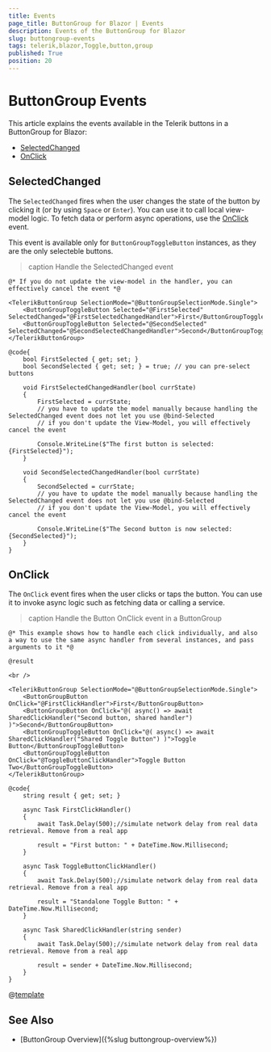```yaml
---
title: Events
page_title: ButtonGroup for Blazor | Events
description: Events of the ButtonGroup for Blazor
slug: buttongroup-events
tags: telerik,blazor,Toggle,button,group
published: True
position: 20
---
```


# ButtonGroup Events

This article explains the events available in the Telerik buttons in a ButtonGroup for Blazor:

* [SelectedChanged](#selectedchanged)
* [OnClick](#onclick)
 

## SelectedChanged

The `SelectedChanged` fires when the user changes the state of the button by clicking it (or by using `Space` or `Enter`). You can use it to call local view-model logic. To fetch data or perform async operations, use the [OnClick](#onclick) event.

This event is available only for `ButtonGroupToggleButton` instances, as they are the only selecteble buttons.

>caption Handle the SelectedChanged event

````CSHTML
@* If you do not update the view-model in the handler, you can effectively cancel the event *@

<TelerikButtonGroup SelectionMode="@ButtonGroupSelectionMode.Single">
    <ButtonGroupToggleButton Selected="@FirstSelected" SelectedChanged="@FirstSelectedChangedHandler">First</ButtonGroupToggleButton>
    <ButtonGroupToggleButton Selected="@SecondSelected" SelectedChanged="@SecondSelectedChangedHandler">Second</ButtonGroupToggleButton>
</TelerikButtonGroup>

@code{
    bool FirstSelected { get; set; }
    bool SecondSelected { get; set; } = true; // you can pre-select buttons

    void FirstSelectedChangedHandler(bool currState)
    {
        FirstSelected = currState;
        // you have to update the model manually because handling the SelectedChanged event does not let you use @bind-Selected
        // if you don't update the View-Model, you will effectively cancel the event

        Console.WriteLine($"The first button is selected: {FirstSelected}");
    }

    void SecondSelectedChangedHandler(bool currState)
    {
        SecondSelected = currState;
        // you have to update the model manually because handling the SelectedChanged event does not let you use @bind-Selected
        // if you don't update the View-Model, you will effectively cancel the event

        Console.WriteLine($"The Second button is now selected: {SecondSelected}");
    }
}
````


## OnClick 

The `OnClick` event fires when the user clicks or taps the button. You can use it to invoke async logic such as fetching data or calling a service.

>caption Handle the Button OnClick event in a ButtonGroup

````CSHTML
@* This example shows how to handle each click individually, and also a way to use the same async handler from several instances, and pass arguments to it *@ 

@result

<br />

<TelerikButtonGroup SelectionMode="@ButtonGroupSelectionMode.Single">
    <ButtonGroupButton OnClick="@FirstClickHandler">First</ButtonGroupButton>
    <ButtonGroupButton OnClick="@( async() => await SharedClickHandler("Second button, shared handler") )">Second</ButtonGroupButton>
    <ButtonGroupToggleButton OnClick="@( async() => await SharedClickHandler("Shared Toggle Button") )">Toggle Button</ButtonGroupToggleButton>
    <ButtonGroupToggleButton OnClick="@ToggleButtonClickHandler">Toggle Button Two</ButtonGroupToggleButton>
</TelerikButtonGroup>

@code{
    string result { get; set; }

    async Task FirstClickHandler()
    {
        await Task.Delay(500);//simulate network delay from real data retrieval. Remove from a real app

        result = "First button: " + DateTime.Now.Millisecond;
    }

    async Task ToggleButtonClickHandler()
    {
        await Task.Delay(500);//simulate network delay from real data retrieval. Remove from a real app

        result = "Standalone Toggle Button: " + DateTime.Now.Millisecond;
    }

    async Task SharedClickHandler(string sender)
    {
        await Task.Delay(500);//simulate network delay from real data retrieval. Remove from a real app

        result = sender + DateTime.Now.Millisecond;
    }
}
````

@[template](/_contentTemplates/common/general-info.md#event-callback-can-be-async)


## See Also

  * [ButtonGroup Overview]({%slug buttongroup-overview%})
